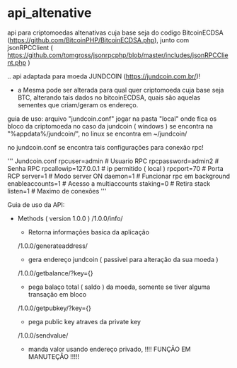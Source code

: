 # api_altenative
api para criptomoedas altenativas cuja base seja do codigo BitcoinECDSA (https://github.com/BitcoinPHP/BitcoinECDSA.php), junto com jsonRPCClient ( https://github.com/tomgross/jsonrpcphp/blob/master/includes/jsonRPCClient.php )


..
api adaptada para moeda JUNDCOIN (https://jundcoin.com.br/)!
- a Mesma pode ser alterada para qual quer criptomoeda cuja base seja BTC, alterando tais dados no bitcoinECDSA, quais são aquelas sementes que criam/geram os endereço.



guia de uso:
  arquivo "jundcoin.conf" jogar na pasta "local" onde fica os bloco da criptomoeda
     no caso da jundcoin ( windows ) se encontra na "%appdata%/jundcoin/", no linux se encontra em ~/jundcoin/
  
  no jundcoin.conf se encontra tais configurações para conexão rpc!
  
  ''' Jundcoin.conf
  rpcuser=admin          # Usuario RPC
  rpcpassword=admin2     # Senha   RPC
  rpcallowip=127.0.0.1   # ip permitido ( local )
  rpcport=70             # Porta RCP
  server=1               # Modo server ON
  daemon=1               # Funcionar rpc em background
  enableaccounts=1       # Acesso a multiaccounts
  staking=0              # Retira stack
  listen=1               # Maximo de conexões
  '''
  
  
Guia de uso da API:

* Methods ( version 1.0.0 )
  /1.0.0/info/
     - Retorna informações basica da aplicação
     
  /1.0.0/generateaddress/
     - gera endereço jundcoin ( passivel para alteração da sua moeda )
     
  /1.0.0/getbalance/?key={}
     - pega balaço total ( saldo ) da moeda, somente se tiver alguma transação em bloco
     
  /1.0.0/getpubkey/?key={}
     - pega public key atraves da private key
  
  /1.0.0/sendvalue/
     - manda valor usando endereço privado, !!!! FUNÇÂO EM MANUTEÇÂO !!!!!
